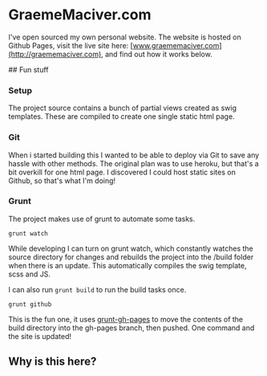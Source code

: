 # GraemeMaciver.com

I've open sourced my own personal website. The website is hosted on Github Pages, visit 
the live site here: [www.graememaciver.com](http://graememaciver.com), and find out how it 
works below. 

## Fun stuff

### Setup
The project source contains a bunch of partial views created as swig templates. These 
are compiled to create one single static html page.

### Git
When i started building this I wanted to be able to deploy via Git to save any hassle with 
other methods. The original plan was to use heroku, but that's a bit overkill for one html page. 
I discovered I could host static sites on Github, so that's what I'm doing!

### Grunt
The project makes use of grunt to automate some tasks.

	grunt watch

While developing I can turn on grunt watch, which constantly watches the source directory 
for changes and rebuilds the project into the /build folder when there is an update. 
This automatically compiles the swig template, scss and JS.

I can also run ``grunt build`` to run the build tasks once.

	grunt github

This is the fun one, it uses [grunt-gh-pages](https://github.com/tschaub/grunt-gh-pages) 
to move the contents of the build directory into the gh-pages branch, then pushed. One command 
and the site is updated!

## Why is this here?


